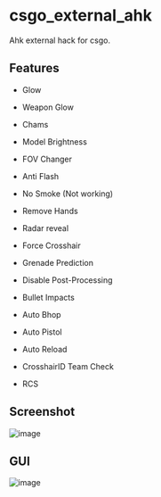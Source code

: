 # csgo_external_ahk
Ahk external hack for csgo.

## Features
* Glow
* Weapon Glow
* Chams
* Model Brightness
* FOV Changer
* Anti Flash
* No Smoke (Not working)
* Remove Hands
* Radar reveal
* Force Crosshair
* Grenade Prediction
* Disable Post-Processing
* Bullet Impacts

* Auto Bhop
* Auto Pistol
* Auto Reload
* CrosshairID Team Check
* RCS

## Screenshot
![image](https://github.com/worse-666/csgo_external_ahk_hack/blob/main/screen%20shot.png)

## GUI
![image](https://github.com/worse-666/csgo_external_ahk_glow/blob/main/setting%20gui.png)


